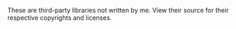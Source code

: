 ﻿These are third-party libraries not written by me. View their source for their respective copyrights and licenses.

